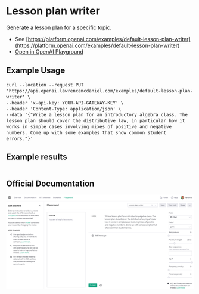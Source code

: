 # Lesson plan writer

Generate a lesson plan for a specific topic.

- See [https://platform.openai.com/examples/default-lesson-plan-writer](https://platform.openai.com/examples/default-lesson-plan-writer)
- [Open in OpenAI Playground](https://platform.openai.com/playground/p/default-lesson-plan-writer)

## Example Usage

```console
curl --location --request PUT 'https://api.openai.lawrencemcdaniel.com/examples/default-lesson-plan-writer' \
--header 'x-api-key: YOUR-API-GATEWAY-KEY' \
--header 'Content-Type: application/json' \
--data '{"Write a lesson plan for an introductory algebra class. The lesson plan should cover the distributive law, in particular how it works in simple cases involving mixes of positive and negative numbers. Come up with some examples that show common student errors."}'
```

## Example results

```json

```

## Official Documentation

![OpenAI Playground](https://raw.githubusercontent.com/FullStackWithLawrence/aws-openai/main/doc/examples/example-30-lesson-plan-writer.png "OpenAI Playground")
